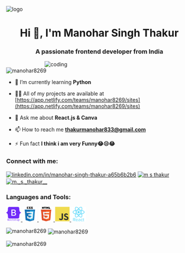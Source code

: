 ![logo](https://github.com/Manohar8269/Manohar8269/blob/main/Manohar.png)
<h1 align="center">Hi 👋, I'm Manohar Singh Thakur</h1>
<h3 align="center">A passionate frontend developer from India</h3>

<img align="right" alt="coding" width="400" src="https://media0.giphy.com/media/v1.Y2lkPTc5MGI3NjExdDF1bm9uajMxZTIwYTJ1a2Zma3NlZmNlZWRhNTJhcG1qdWl0a3BrMCZlcD12MV9pbnRlcm5hbF9naWZfYnlfaWQmY3Q9Zw/1oF1KAEYvmXBMo6uTS/giphy.gif">

<p align="left"> <img src="https://komarev.com/ghpvc/?username=manohar8269&label=Profile%20views&color=0e75b6&style=flat" alt="manohar8269" /> </p>

- 🌱 I’m currently learning **Python**

- 👨‍💻 All of my projects are available at [https://app.netlify.com/teams/manohar8269/sites](https://app.netlify.com/teams/manohar8269/sites)

- 💬 Ask me about **React.js & Canva**

- 📫 How to reach me **thakurmanohar833@gmail.com**

- ⚡ Fun fact **I think i am very Funny😂😒😂**

<h3 align="left">Connect with me:</h3>
<p align="left">
<a href="https://linkedin.com/in/linkedin.com/in/manohar-singh-thakur-a65b6b2b6" target="blank"><img align="center" src="https://raw.githubusercontent.com/rahuldkjain/github-profile-readme-generator/master/src/images/icons/Social/linked-in-alt.svg" alt="linkedin.com/in/manohar-singh-thakur-a65b6b2b6" height="30" width="40" /></a>
<a href="https://fb.com/m s thakur" target="blank"><img align="center" src="https://raw.githubusercontent.com/rahuldkjain/github-profile-readme-generator/master/src/images/icons/Social/facebook.svg" alt="m s thakur" height="30" width="40" /></a>
<a href="https://instagram.com/m._s._thakur__" target="blank"><img align="center" src="https://raw.githubusercontent.com/rahuldkjain/github-profile-readme-generator/master/src/images/icons/Social/instagram.svg" alt="m._s._thakur__" height="30" width="40" /></a>
</p>

<h3 align="left">Languages and Tools:</h3>
<p align="left"> <a href="https://getbootstrap.com" target="_blank" rel="noreferrer"> <img src="https://raw.githubusercontent.com/devicons/devicon/master/icons/bootstrap/bootstrap-plain-wordmark.svg" alt="bootstrap" width="40" height="40"/> </a> <a href="https://www.w3schools.com/css/" target="_blank" rel="noreferrer"> <img src="https://raw.githubusercontent.com/devicons/devicon/master/icons/css3/css3-original-wordmark.svg" alt="css3" width="40" height="40"/> </a> <a href="https://www.w3.org/html/" target="_blank" rel="noreferrer"> <img src="https://raw.githubusercontent.com/devicons/devicon/master/icons/html5/html5-original-wordmark.svg" alt="html5" width="40" height="40"/> </a> <a href="https://developer.mozilla.org/en-US/docs/Web/JavaScript" target="_blank" rel="noreferrer"> <img src="https://raw.githubusercontent.com/devicons/devicon/master/icons/javascript/javascript-original.svg" alt="javascript" width="40" height="40"/> </a> <a href="https://reactjs.org/" target="_blank" rel="noreferrer"> <img src="https://raw.githubusercontent.com/devicons/devicon/master/icons/react/react-original-wordmark.svg" alt="react" width="40" height="40"/> </a> </p>

<p><img align="left" src="https://github-readme-stats.vercel.app/api/top-langs?username=manohar8269&show_icons=true&locale=en&layout=compact" alt="manohar8269" /></p>

<p>&nbsp;<img align="center" src="https://github-readme-stats.vercel.app/api?username=manohar8269&show_icons=true&locale=en" alt="manohar8269" /></p>

<p><img align="center" src="https://github-readme-streak-stats.herokuapp.com/?user=manohar8269&" alt="manohar8269" /></p>
